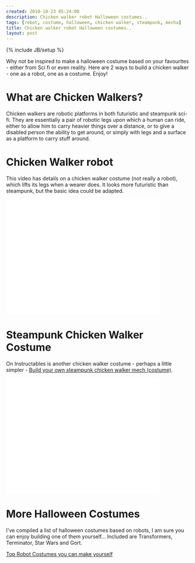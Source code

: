 ```yaml
---
created: 2010-10-23 05:24:00
description: Chicken walker robot Halloween costumes..
tags: [robot, costume, halloween, chicken walker, steampunk, mecha]
title: Chicken walker robot Halloween costumes..
layout: post
---
```

{% include JB/setup %}

Why not be inspired to make a halloween costume based on your favourites - either from Sci fi or even reality. Here are 2 ways to build a chicken walker - one as a robot, one as a costume. Enjoy!

# What are Chicken Walkers?

Chicken walkers are robotic platforms in both futuristic and steampunk sci-fi. They are essentially a pair of robotic legs upon which a human can ride, either to allow him to carry heavier things over a distance, or to give a disabled person the ability to get around, or simply with legs and a surface as a platform to carry stuff around.

# Chicken Walker robot

This video has details on a chicken walker costume (not really a robot), which lifts its legs when a wearer does. It looks more futuristic than steampunk, but the basic idea could be adapted.

<div class="embed-responsive embed-responsive-16by9">
<iframe width="420" height="315" src="//www.youtube.com/embed/bHGtiRo7_gc?rel=0"
 frameborder="0" allowfullscreen="true"></iframe>
</div>

# Steampunk Chicken Walker Costume

On Instructables is another chicken walker costume - perhaps a little simpler -
  [Build your own steampunk chicken walker mech (costume)](http://www.instructables.com/id/Build-your-own-steampunk-chicken-walker-mech/).

<div class="embed-responsive embed-responsive-16by9">
<iframe width="420" height="315" src="//www.youtube.com/embed/CIQuXk8wQOA?rel=0" frameborder="0" allowfullscreen="true"></iframe>
</div>

# More Halloween Costumes

I've compiled a list of halloween costumes based on robots, I am sure you can enjoy building one of them yourself... Included are Transformers, Terminator, Star Wars and Gort.

[Top Robot Costumes you can make yourself](http://www.squidoo.com/top-robot-costumes-you-can-make-yourself)
